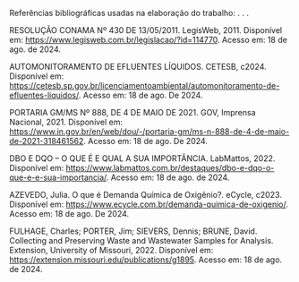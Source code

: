 Referências bibliográficas usadas na elaboração do trabalho:
.
.
.

RESOLUÇÃO CONAMA Nº 430 DE 13/05/2011. LegisWeb, 2011. Disponível em: https://www.legisweb.com.br/legislacao/?id=114770. Acesso em: 18 de ago. de 2024.

AUTOMONITORAMENTO DE EFLUENTES LÍQUIDOS. CETESB, c2024. Disponível em: https://cetesb.sp.gov.br/licenciamentoambiental/automonitoramento-de-efluentes-liquidos/. Acesso em: 18 de ago. De 2024.

PORTARIA GM/MS Nº 888, DE 4 DE MAIO DE 2021. GOV, Imprensa Nacional, 2021. Disponível em: https://www.in.gov.br/en/web/dou/-/portaria-gm/ms-n-888-de-4-de-maio-de-2021-318461562. Acesso em: 18 de ago. De 2024.

DBO E DQO – O QUE É E QUAL A SUA IMPORTÂNCIA. LabMattos, 2022. Disponível em: https://www.labmattos.com.br/destaques/dbo-e-dqo-o-que-e-e-sua-importancia/. Acesso em: 18 de ago. de 2024.

AZEVEDO, Julia. O que é Demanda Química de Oxigênio?. eCycle, c2023. Disponível em: https://www.ecycle.com.br/demanda-quimica-de-oxigenio/. Acesso em: 18 de ago. De 2024.

FULHAGE, Charles; PORTER, Jim; SIEVERS, Dennis; BRUNE, David. Collecting and Preserving Waste and Wastewater Samples for Analysis. Extension, University of Missouri, 2022. Disponível em: https://extension.missouri.edu/publications/g1895. Acesso em: 18 de ago. de 2024.
